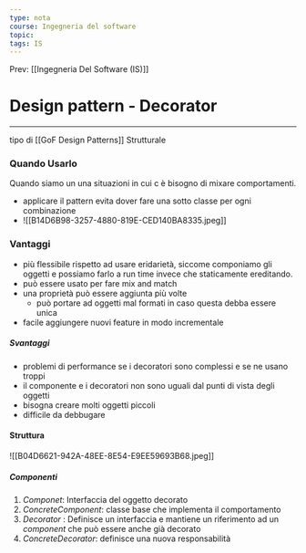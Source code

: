 ```yaml
---
type: nota
course: Ingegneria del software
topic: 
tags: IS
---
```


Prev: [[Ingegneria Del Software (IS)]]

# Design pattern - Decorator
---

tipo di [[GoF Design Patterns]]  Strutturale

### Quando Usarlo 
Quando siamo un una situazioni in cui c è bisogno di mixare comportamenti.
- applicare il pattern evita dover fare una sotto classe per ogni combinazione 
- ![[B14D6B98-3257-4880-819E-CED140BA8335.jpeg]]

### Vantaggi
- più flessibile rispetto ad usare eridarietà, siccome componiamo gli oggetti e possiamo farlo a run time invece che staticamente ereditando. 
- può essere usato per fare mix and match
- una proprietà può essere aggiunta più volte
	- può portare ad oggetti mal formati in caso questa debba essere unica
- facile aggiungere nuovi feature in modo incrementale
##### Svantaggi
- problemi di performance se i decoratori sono complessi e se ne usano troppi
- il componente e i decoratori non sono uguali dal punti di vista degli oggetti
- bisogna creare molti oggetti piccoli 
- difficile da debbugare

#### Struttura
![[B04D6621-942A-48EE-8E54-E9EE59693B68.jpeg]]
##### Componenti
1. _Componet_: Interfaccia del oggetto decorato 
2. _ConcreteComponent_: classe base che implementa il comportamento 
3. _Decorator_ :  Definisce un interfaccia e mantiene un riferimento ad un _component_ che può essere anche già decorato
4. _ConcreteDecorator_: definisce una nuova responsabilità 